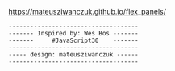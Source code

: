 

https://mateusziwanczuk.github.io/flex_panels/

                                   
	------------------------------------
	------- Inspired by: Wes Bos ------- 
	-------     #JavaScript30    -------
	------------------------------------ 
	----- design: mateusziwanczuk ------
	------------------------------------ 
